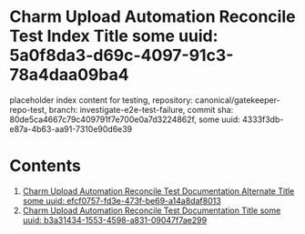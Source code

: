 # Charm Upload Automation Reconcile Test Index Title some uuid: 5a0f8da3-d69c-4097-91c3-78a4daa09ba4
 placeholder index content for testing,  repository: canonical/gatekeeper-repo-test,  branch: investigate-e2e-test-failure,  commit sha: 80de5ca4667c79c409791f7e700e0a7d3224862f,  some uuid: 4333f3db-e87a-4b63-aa91-7310e90d6e39

# Contents

1. [Charm Upload Automation Reconcile Test Documentation Alternate Title some uuid: efcf0757-fd3e-473f-be69-a14a8daf8013](alternate-doc.md)
1. [Charm Upload Automation Reconcile Test Documentation Title some uuid: b3a31434-1553-4598-a831-09047f7ae299](doc.md)